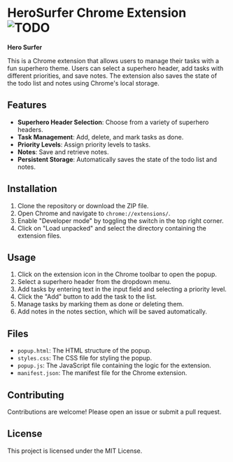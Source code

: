 # HeroSurfer Chrome Extension ![TODO](https://github.com/user-attachments/assets/36a55fb9-3bc9-45f3-92e4-75c8db3affa4)

**Hero Surfer** 

This is a Chrome extension that allows users to manage their tasks with a fun superhero theme. Users can select a superhero header, add tasks with different priorities, and save notes. The extension also saves the state of the todo list and notes using Chrome's local storage.

## Features

- **Superhero Header Selection**: Choose from a variety of superhero headers.
- **Task Management**: Add, delete, and mark tasks as done.
- **Priority Levels**: Assign priority levels to tasks.
- **Notes**: Save and retrieve notes.
- **Persistent Storage**: Automatically saves the state of the todo list and notes.

## Installation

1. Clone the repository or download the ZIP file.
2. Open Chrome and navigate to `chrome://extensions/`.
3. Enable "Developer mode" by toggling the switch in the top right corner.
4. Click on "Load unpacked" and select the directory containing the extension files.

## Usage

1. Click on the extension icon in the Chrome toolbar to open the popup.
2. Select a superhero header from the dropdown menu.
3. Add tasks by entering text in the input field and selecting a priority level.
4. Click the "Add" button to add the task to the list.
5. Manage tasks by marking them as done or deleting them.
6. Add notes in the notes section, which will be saved automatically.

## Files

- `popup.html`: The HTML structure of the popup.
- `styles.css`: The CSS file for styling the popup.
- `popup.js`: The JavaScript file containing the logic for the extension.
- `manifest.json`: The manifest file for the Chrome extension.

## Contributing

Contributions are welcome! Please open an issue or submit a pull request.

## License

This project is licensed under the MIT License.